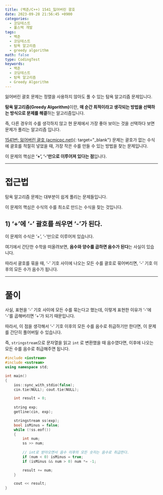 ```yaml
---
title: (백준/C++) 1541_잃어버린 괄호
date: 2023-09-28 21:56:45 +0900
categories:
  - 코딩테스트
  - 풀스택 개발
tags:
  - 백준
  - 코딩테스트
  - 탐욕 알고리즘
  - greedy algorithm
math: false
type: CodingTest
keywords:
  - 백준
  - 코딩테스트
  - 탐욕 알고리즘
  - Greedy Algorithm
---
```


잃어버린 괄호 문제는 정렬을 사용하지 않아도 풀 수 있는 탐욕 알고리즘 문제입니다.

<span class="keyword">**탐욕 알고리즘(Greedy Algorithm)**</span>이란, **<span class="font_highlight">매 순간 최적이라고 생각되는 방법</span>을 선택하는 방식으로 문제를 해결**하는 알고리즘입니다.

즉, 다른 경우의 수를 생각하지 않고 현 문제에서 가장 좋아 보이는 것을 선택하다 보면 문제가 풀리는 알고리즘 입니다.

[1541번: 잃어버린 괄호 (acmicpc.net)](https://www.acmicpc.net/problem/1541){: target="_blank"} 문제는 괄호가 없는 수식에 괄호를 적절히 넣었을 때, 가장 작은 수를 만들 수 있는 방법을 찾는 문제입니다.

이 문제의 핵심은 **‘+’, ‘-’만으로 이루어져 있다는 점**입니다.

---

# 접근법

탐욕 알고리즘 문제는 대부분이 쉽게 풀리는 문제들입니다.

이 문제의 핵심은 수식의 수를 최소로 만드는 수식을 찾는 것입니다.

## 1) ‘+’에 ‘-’ 괄호를 씌우면 ‘-’가 된다.

이 문제의 수식은 ‘+’, ‘-’만으로 이루어져 있습니다.

여기에서 간단한 수학을 떠올려보면, <span class="font_highlight">**음수와 양수를 곱하면 음수가 된다**</span>는 사실이 있습니다.

따라서 괄호를 묶을 때, ‘-’ 기호 사이에 나오는 모든 수를 괄호로 묶어버리면, ‘-’ 기호 이후의 모든 수가 음수가 됩니다.

---

# 풀이

사실, 표현을 ‘-’ 기호 사이에 모든 수를 묶는다고 했는데, 이렇게 표현한 이유가 ‘-’에 ‘-’를 곱해버리면 ‘+’가 되기 때문입니다.

따라서, 이 점을 생각해서 ‘-’ 기호 이후의 모든 수를 음수로 취급하기만 한다면, 이 문제를 간단히 풀어버릴 수 있습니다.

즉, `stringstream`으로 문자열을 읽고 `int` 로 변환했을 때 음수였다면, 이후에 나오는 모든 수를 음수로 취급해주면 됩니다.

```cpp
#include <iostream>
#include <sstream>
using namespace std;

int main()
{
	ios::sync_with_stdio(false);
	cin.tie(NULL); cout.tie(NULL);

	int result = 0;
	
	string exp;
	getline(cin, exp);

	stringstream ss(exp);
	bool isMinus = false;
	while (!ss.eof())
	{
		int num;
		ss >> num;
		
		// int로 받아오면서 음수 이후의 모든 숫자는 음수로 취급한다.
		if (num < 0) isMinus = true;
		if (isMinus && num > 0) num *= -1;

		result += num;
	}

	cout << result;
}
```
